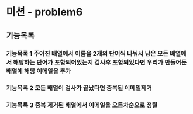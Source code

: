 # 미션 - problem6

## 기능목록

### 기능목록 1 주어진 배열에서 이름을 2개의 단어씩 나눠서 남은 모든 배열에서 해당하는 단어가 포함되어있는지 검사후 포함되있다면 우리가 만들어둔 배열에 해당 이메일을 추가

### 기능목록 2 모든 배열이 검사가 끝났다면 중복된 이메일제거

### 기능목록 3 중복 제거된 배열에서 이메일을 오름차순으로 정렬